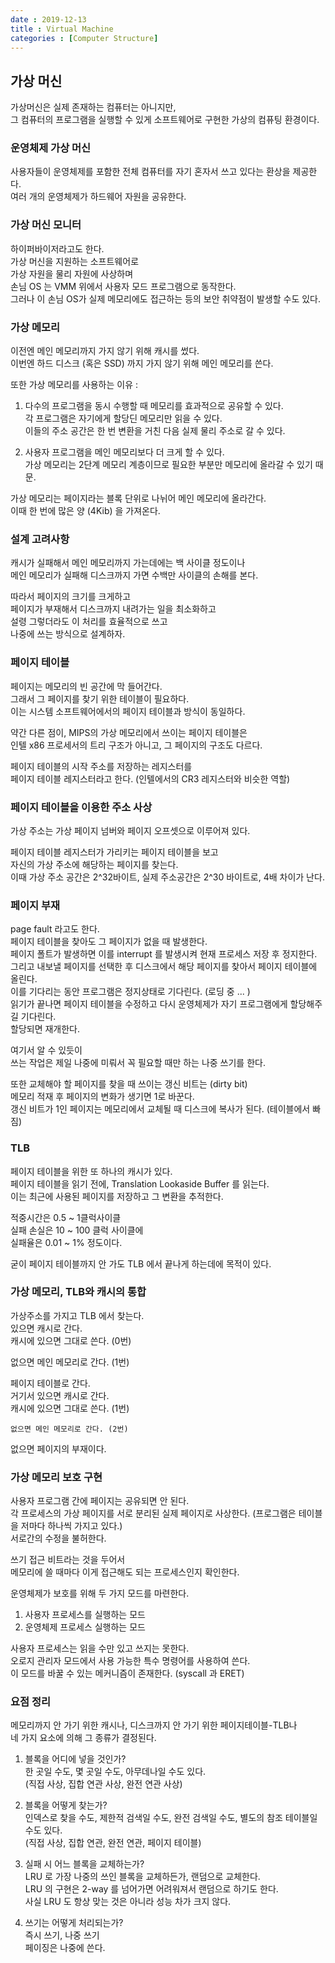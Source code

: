 ```yaml
---
date : 2019-12-13
title : Virtual Machine
categories : [Computer Structure]
---
```


## 가상 머신

가상머신은 실제 존재하는 컴퓨터는 아니지만,  
그 컴퓨터의 프로그램을 실행할 수 있게 소프트웨어로 구현한 가상의 컴퓨팅 환경이다.  

### 운영체제 가상 머신 

사용자들이 운영체제를 포함한 전체 컴퓨터를 자기 혼자서 쓰고 있다는 환상을 제공한다.  
여러 개의 운영체제가 하드웨어 자원을 공유한다.  

### 가상 머신 모니터  

하이퍼바이저라고도 한다.  
가상 머신을 지원하는 소프트웨어로  
가상 자원을 물리 자원에 사상하며  
손님 OS 는 VMM 위에서 사용자 모드 프로그램으로 동작한다.  
그러나 이 손님 OS가 실제 메모리에도 접근하는 등의 보안 취약점이 발생할 수도 있다.  

### 가상 메모리 

이전엔 메인 메모리까지 가지 않기 위해 캐시를 썼다.  
이번엔 하드 디스크 (혹은 SSD) 까지 가지 않기 위해 메인 메모리를 쓴다.  

또한 가상 메모리를 사용하는 이유 :  
1. 다수의 프로그램을 동시 수행할 때 메모리를 효과적으로 공유할 수 있다.  
각 프로그램은 자기에게 할당딘 메모리만 읽을 수 있다.  
이들의 주소 공간은 한 번 변환을 거친 다음 실제 물리 주소로 갈 수 있다.  

2. 사용자 프로그램을 메인 메모리보다 더 크게 할 수 있다.  
가상 메모리는 2단계 메모리 계층이므로 필요한 부분만 메모리에 올라갈 수 있기 때문.  

가상 메모리는 페이지라는 블록 단위로 나뉘어 메인 메모리에 올라간다.  
이때 한 번에 많은 양 (4Kib) 을 가져온다.  

### 설계 고려사항

캐시가 실패해서 메인 메모리까지 가는데에는 백 사이클 정도이나  
메인 메모리가 실패해 디스크까지 가면 수백만 사이클의 손해를 본다.  

따라서 페이지의 크기를 크게하고  
페이지가 부재해서 디스크까지 내려가는 일을 최소화하고  
설령 그렇더라도 이 처리를 효율적으로 쓰고  
나중에 쓰는 방식으로 설계하자.  


### 페이지 테이블 

페이지는 메모리의 빈 공간에 막 들어간다.  
그래서 그 페이지를 찾기 위한 테이블이 필요하다.  
이는 시스템 소프트웨어에서의 페이지 테이블과 방식이 동일하다.  

약간 다른 점이, MIPS의 가상 메모리에서 쓰이는 페이지 테이블은  
인텔 x86 프로세서의 트리 구조가 아니고, 그 페이지의 구조도 다르다.  

페이지 테이블의 시작 주소를 저장하는 레지스터를  
페이지 테이블 레지스터라고 한다. (인텔에서의 CR3 레지스터와 비슷한 역할)  

### 페이지 테이블을 이용한 주소 사상

가상 주소는 가상 페이지 넘버와 페이지 오프셋으로 이루어져 있다.  

페이지 테이블 레지스터가 가리키는 페이지 테이블을 보고  
자신의 가상 주소에 해당하는 페이지를 찾는다.  
이때 가상 주소 공간은 2^32바이트, 실제 주소공간은 2^30 바이트로, 4배 차이가 난다.  

### 페이지 부재

page fault 라고도 한다.  
페이지 테이블을 찾아도 그 페이지가 없을 때 발생한다.  
페이지 폴트가 발생하면 이를 interrupt 를 발생시켜 현재 프로세스 저장 후 정지한다.  
그리고 내보낼 페이지를 선택한 후
디스크에서 해당 페이지를 찾아서 페이지 테이블에 올린다.  
이를 기다리는 동안 프로그램은 정지상태로 기다린다. (로딩 중 ... )  
읽기가 끝나면 페이지 테이블을 수정하고 다시 운영체제가 자기 프로그램에게 할당해주길 기다린다.  
할당되면 재개한다.  

여기서 알 수 있듯이  
쓰는 작업은 제일 나중에 미뤄서 꼭 필요할 때만 하는 나중 쓰기를 한다.  

또한 교체해야 할 페이지를 찾을 때 쓰이는 갱신 비트는 (dirty bit)  
메모리 적재 후 페이지의 변화가 생기면 1로 바꾼다.  
갱신 비트가 1인 페이지는 메모리에서 교체될 때 디스크에 복사가 된다. (테이블에서 빠짐)  


### TLB

페이지 테이블을 위한 또 하나의 캐시가 있다.  
페이지 테이블을 읽기 전에, Translation Lookaside Buffer 를 읽는다.  
이는 최근에 사용된 페이지를 저장하고 그 변환을 추적한다.  

적중시간은 0.5 ~ 1클럭사이클  
실패 손실은 10 ~ 100 클럭 사이클에  
실패율은 0.01 ~ 1% 정도이다.  

굳이 페이지 테이블까지 안 가도 TLB 에서 끝나게 하는데에 목적이 있다.  


### 가상 메모리, TLB와 캐시의 통합  

가상주소를 가지고 TLB 에서 찾는다.  
있으면 캐시로 간다.  
  캐시에 있으면 그대로 쓴다. (0번)  
  
  없으면 메인 메모리로 간다. (1번)  


페이지 테이블로 간다.  
  거기서 있으면 캐시로 간다.  
    캐시에 있으면 그대로 쓴다. (1번)  
    
    없으면 메인 메모리로 간다. (2번)   


  없으면 페이지의 부재이다.  
  
  
### 가상 메모리 보호 구현

사용자 프로그램 간에 페이지는 공유되면 안 된다.  
각 프로세스의 가상 페이지를 서로 분리된 실제 페이지로 사상한다. (프로그램은 테이블을 저마다 하나씩 가지고 있다.)  
서로간의 수정을 불허한다.  

쓰기 접근 비트라는 것을 두어서  
메모리에 쓸 때마다 이게 접근해도 되는 프로세스인지 확인한다.  

운영체제가 보호를 위해 두 가지 모드를 마련한다.  

1. 사용자 프로세스를 실행하는 모드  
2. 운영체제 프로세스 실행하는 모드  

사용자 프로세스는 읽을 수만 있고 쓰지는 못한다.  
오로지 관리자 모드에서 사용 가능한 특수 명령어를 사용하여 쓴다.  
이 모드를 바꿀 수 있는 메커니즘이 존재한다. (syscall 과 ERET)  


### 요점 정리

메모리까지 안 가기 위한 캐시나, 디스크까지 안 가기 위한 페이지테이블-TLB나  
네 가지 요소에 의해 그 종류가 결정된다.  

1. 블록을 어디에 넣을 것인가?  
한 곳일 수도, 몇 곳일 수도, 아무데나일 수도 있다.  
(직접 사상, 집합 연관 사상, 완전 연관 사상)  

2. 블록을 어떻게 찾는가?  
인덱스로 찾을 수도, 제한적 검색일 수도, 완전 검색일 수도, 별도의 참조 테이블일 수도 있다.  
(직접 사상, 집합 연관, 완전 연관, 페이지 테이블)  

3. 실패 시 어느 블록을 교체하는가?  
LRU 로 가장 나중의 쓰인 블록을 교체하든가, 랜덤으로 교체한다.  
LRU 의 구현은 2-way 를 넘어가면 어려워져서 랜덤으로 하기도 한다.  
사실 LRU 도 항상 맞는 것은 아니라 성능 차가 크지 않다.  

4. 쓰기는 어떻게 처리되는가?  
즉시 쓰기, 나중 쓰기  
페이징은 나중에 쓴다.  

